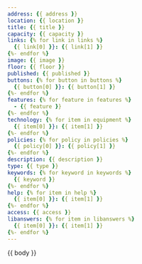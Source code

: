 ```yaml
---
address: {{ address }}
location: {{ location }}
title: {{ title }}
capacity: {{ capacity }}
links: {% for link in links %}
  {{ link[0] }}: {{ link[1] }}
{%- endfor %}
image: {{ image }}
floor: {{ floor }}
published: {{ published }}
buttons: {% for button in buttons %}
  {{ button[0] }}: {{ button[1] }}
{%- endfor %}
features: {% for feature in features %}
  - {{ feature }}
{%- endfor %}
technology: {% for item in equipment %}
  {{ item[0] }}: {{ item[1] }}
{%- endfor %}
policies: {% for policy in policies %}
  {{ policy[0] }}: {{ policy[1] }}
{%- endfor %}
description: {{ description }}
type: {{ type }}
keywords: {% for keyword in keywords %}
  {{ keyword }}
{%- endfor %}
help: {% for item in help %}
  {{ item[0] }}: {{ item[1] }}
{%- endfor %}
access: {{ access }}
libanswers: {% for item in libanswers %}
  {{ item[0] }}: {{ item[1] }}
{%- endfor %}
---
```


{{ body }}

